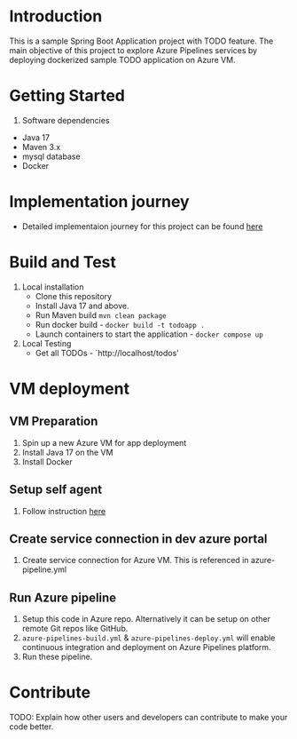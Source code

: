 # Introduction 
This is a sample Spring Boot Application project with TODO feature. The main objective of this project to explore 
Azure Pipelines services by deploying dockerized sample TODO application on Azure VM. 

# Getting Started
1.	Software dependencies
   - Java 17
   - Maven 3.x
   - mysql database
   - Docker

# Implementation journey
   - Detailed implementaion journey for this project can be found [here](./docs/implementation.md) 

# Build and Test
1. Local installation
   - Clone this repository
   - Install Java 17 and above.
   - Run Maven build `mvn clean package`
   - Run docker build - `docker build -t todoapp .`
   - Launch containers to start the application - `docker compose up`
2. Local Testing
   - Get all TODOs - `http://localhost/todos'

# VM deployment
## VM Preparation
1. Spin up a new Azure VM for app deployment
2. Install Java 17 on the VM
3. Install Docker

## Setup self agent
1. Follow instruction [here](#https://learn.microsoft.com/en-us/azure/devops/pipelines/agents/pools-queues?view=azure-devops&tabs=yaml%2Cbrowser)

## Create service connection in dev azure portal
1. Create service connection for Azure VM. This is referenced in azure-pipeline.yml

## Run Azure pipeline
1. Setup this code in Azure repo. Alternatively it can be setup on other remote Git repos like GitHub. 
2. `azure-pipelines-build.yml` & `azure-pipelines-deploy.yml` will enable continuous integration and deployment on Azure Pipelines platform.
3. Run these pipeline.

# Contribute
TODO: Explain how other users and developers can contribute to make your code better. 
